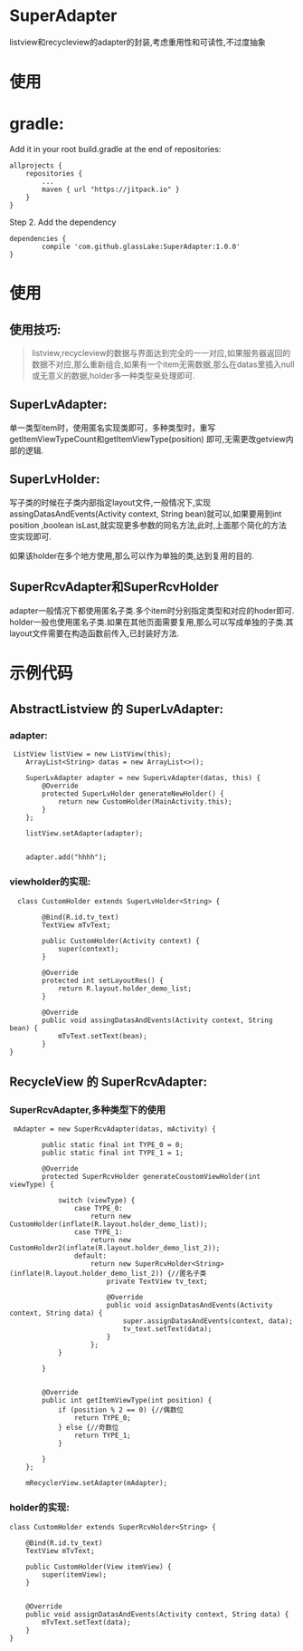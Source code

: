 # SuperAdapter
listview和recycleview的adapter的封装,考虑重用性和可读性,不过度抽象

# 使用

# gradle:

Add it in your root build.gradle at the end of repositories:

	allprojects {
		repositories {
			...
			maven { url "https://jitpack.io" }
		}
	}
Step 2. Add the dependency

	dependencies {
	        compile 'com.github.glassLake:SuperAdapter:1.0.0'
	}

# 使用

## 使用技巧: 

> listview,recycleview的数据与界面达到完全的一一对应,如果服务器返回的数据不对应,那么重新组合,如果有一个item无需数据,那么在datas里插入null或无意义的数据,holder多一种类型来处理即可.

## SuperLvAdapter: 

单一类型item时，使用匿名实现类即可，多种类型时，重写getItemViewTypeCount和getItemViewType(position) 即可,无需更改getview内部的逻辑.

## SuperLvHolder:

写子类的时候在子类内部指定layout文件,一般情况下,实现assingDatasAndEvents(Activity context, String bean)就可以,如果要用到int position ,boolean isLast,就实现更多参数的同名方法,此时,上面那个简化的方法空实现即可.

如果该holder在多个地方使用,那么可以作为单独的类,达到复用的目的.

## SuperRcvAdapter和SuperRcvHolder

adapter一般情况下都使用匿名子类.多个item时分别指定类型和对应的hoder即可.
holder一般也使用匿名子类.如果在其他页面需要复用,那么可以写成单独的子类.其layout文件需要在构造函数前传入,已封装好方法.

# 示例代码

## AbstractListview 的 SuperLvAdapter:

### adapter:

     ListView listView = new ListView(this);
        ArrayList<String> datas = new ArrayList<>();

        SuperLvAdapter adapter = new SuperLvAdapter(datas, this) {
            @Override
            protected SuperLvHolder generateNewHolder() {
                return new CustomHolder(MainActivity.this);
            }
        };

        listView.setAdapter(adapter);


        adapter.add("hhhh");
        
        
### viewholder的实现:

      class CustomHolder extends SuperLvHolder<String> {

            @Bind(R.id.tv_text)
            TextView mTvText;
    
            public CustomHolder(Activity context) {
                super(context);
            }
    
            @Override
            protected int setLayoutRes() {
                return R.layout.holder_demo_list;
            }
    
            @Override
            public void assingDatasAndEvents(Activity context, String bean) {
                mTvText.setText(bean);
            }
    }
    
    
## RecycleView 的 SuperRcvAdapter:

### SuperRcvAdapter,多种类型下的使用

     mAdapter = new SuperRcvAdapter(datas, mActivity) {

            public static final int TYPE_0 = 0;
            public static final int TYPE_1 = 1;

            @Override
            protected SuperRcvHolder generateCoustomViewHolder(int viewType) {

                switch (viewType) {
                    case TYPE_0:
                        return new CustomHolder(inflate(R.layout.holder_demo_list));
                    case TYPE_1:
                        return new CustomHolder2(inflate(R.layout.holder_demo_list_2));
                    default:
                        return new SuperRcvHolder<String>(inflate(R.layout.holder_demo_list_2)) {//匿名子类
                            private TextView tv_text;

                            @Override
                            public void assignDatasAndEvents(Activity context, String data) {
                                super.assignDatasAndEvents(context, data);
                                tv_text.setText(data);
                            }
                        };
                }

            }


            @Override
            public int getItemViewType(int position) {
                if (position % 2 == 0) {//偶数位
                    return TYPE_0;
                } else {//奇数位
                    return TYPE_1;
                }

            }
        };

        mRecyclerView.setAdapter(mAdapter);


### holder的实现:

    class CustomHolder extends SuperRcvHolder<String> {

        @Bind(R.id.tv_text)
        TextView mTvText;

        public CustomHolder(View itemView) {
            super(itemView);
        }


        @Override
        public void assignDatasAndEvents(Activity context, String data) {
            mTvText.setText(data);
        }
    }

